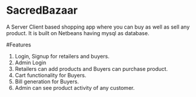 # SacredBazaar
A Server Client based shopping app where you can buy as well as sell any product. It is built on Netbeans having mysql as database.

#Features
1. Login, Signup for retailers and buyers.
2. Admin Login 
3. Retailers can add products and Buyers can purchase product.
4. Cart functionality for Buyers.
5. Bill generation for Buyers.
6. Admin can see product activity of any customer.
